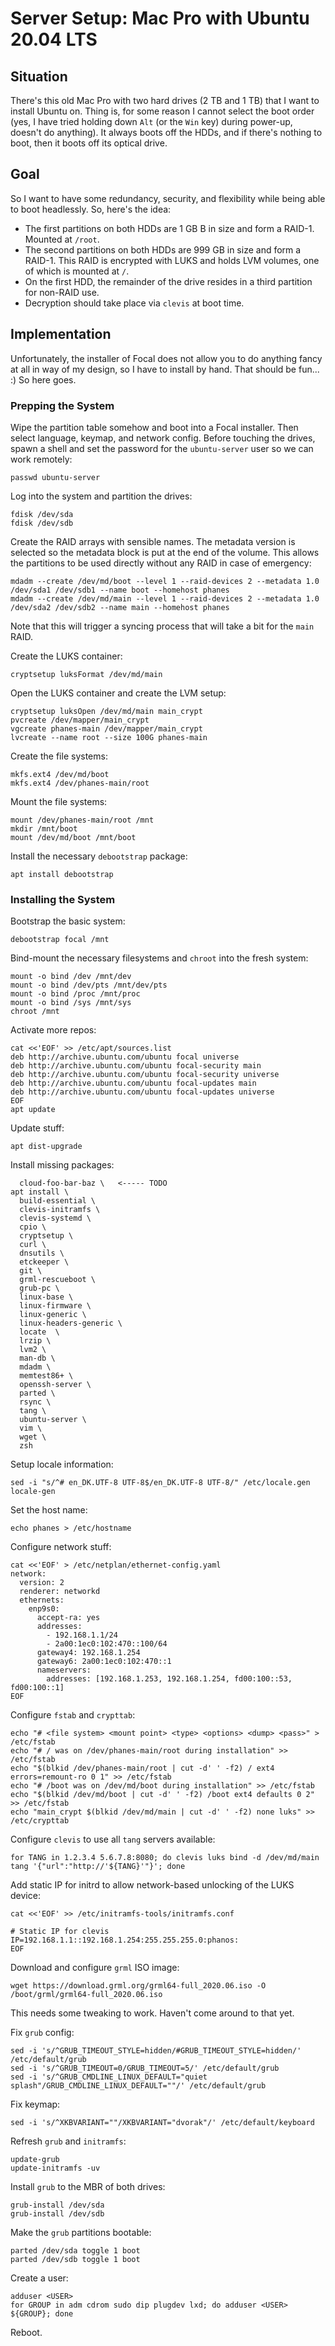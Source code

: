 # Server Setup: Mac Pro with Ubuntu 20.04 LTS

## Situation

There's this old Mac Pro with two hard drives (2 TB and 1 TB) that I want
to install Ubuntu on.  Thing is, for some reason I cannot select the boot
order (yes, I have tried holding down `Alt` (or the `Win` key) during
power-up, doesn't do anything).  It always boots off the HDDs, and if
there's nothing to boot, then it boots off its optical drive.


## Goal

So I want to have some redundancy, security, and flexibility while being
able to boot headlessly.  So, here's the idea:
 - The first partitions on both HDDs are 1 GB B in size and form a RAID-1.
   Mounted at `/root`.
 - The second partitions on both HDDs are 999 GB in size and form a RAID-1.
   This RAID is encrypted with LUKS and holds LVM volumes, one of which is
   mounted at `/`.
 - On the first HDD, the remainder of the drive resides in a third
   partition for non-RAID use.
 - Decryption should take place via `clevis` at boot time.


## Implementation

Unfortunately, the installer of Focal does not allow you to do anything
fancy at all in way of my design, so I have to install by hand.  That
should be fun... :)  So here goes.


### Prepping the System

Wipe the partition table somehow and boot into a Focal installer.  Then
select language, keymap, and network config.  Before touching the drives,
spawn a shell and set the password for the `ubuntu-server` user so we can
work remotely:
```
passwd ubuntu-server
```

Log into the system and partition the drives:
```
fdisk /dev/sda
fdisk /dev/sdb
```

Create the RAID arrays with sensible names.  The metadata version is
selected so the metadata block is put at the end of the volume.  This
allows the partitions to be used directly without any RAID in case of
emergency:
```
mdadm --create /dev/md/boot --level 1 --raid-devices 2 --metadata 1.0 /dev/sda1 /dev/sdb1 --name boot --homehost phanes
mdadm --create /dev/md/main --level 1 --raid-devices 2 --metadata 1.0 /dev/sda2 /dev/sdb2 --name main --homehost phanes
```
Note that this will trigger a syncing process that will take a bit for the
`main` RAID.

Create the LUKS container:
```
cryptsetup luksFormat /dev/md/main
```

Open the LUKS container and create the LVM setup:
```
cryptsetup luksOpen /dev/md/main main_crypt
pvcreate /dev/mapper/main_crypt
vgcreate phanes-main /dev/mapper/main_crypt
lvcreate --name root --size 100G phanes-main
```

Create the file systems:
```
mkfs.ext4 /dev/md/boot
mkfs.ext4 /dev/phanes-main/root
```

Mount the file systems:
```
mount /dev/phanes-main/root /mnt
mkdir /mnt/boot
mount /dev/md/boot /mnt/boot
```

Install the necessary `debootstrap` package:
```
apt install debootstrap
```

### Installing the System

Bootstrap the basic system:
```
debootstrap focal /mnt
```

Bind-mount the necessary filesystems and `chroot` into the fresh system:
```
mount -o bind /dev /mnt/dev
mount -o bind /dev/pts /mnt/dev/pts
mount -o bind /proc /mnt/proc
mount -o bind /sys /mnt/sys
chroot /mnt
```

Activate more repos:
```
cat <<'EOF' >> /etc/apt/sources.list
deb http://archive.ubuntu.com/ubuntu focal universe
deb http://archive.ubuntu.com/ubuntu focal-security main
deb http://archive.ubuntu.com/ubuntu focal-security universe
deb http://archive.ubuntu.com/ubuntu focal-updates main
deb http://archive.ubuntu.com/ubuntu focal-updates universe
EOF
apt update
```

Update stuff:
```
apt dist-upgrade
```

Install missing packages:
```
  cloud-foo-bar-baz \   <----- TODO
apt install \
  build-essential \
  clevis-initramfs \
  clevis-systemd \
  cpio \
  cryptsetup \
  curl \
  dnsutils \
  etckeeper \
  git \
  grml-rescueboot \
  grub-pc \
  linux-base \
  linux-firmware \
  linux-generic \
  linux-headers-generic \
  locate  \
  lrzip \
  lvm2 \
  man-db \
  mdadm \
  memtest86+ \
  openssh-server \
  parted \
  rsync \
  tang \
  ubuntu-server \
  vim \
  wget \
  zsh
```

Setup locale information:
```
sed -i "s/^# en_DK.UTF-8 UTF-8$/en_DK.UTF-8 UTF-8/" /etc/locale.gen
locale-gen
```

Set the host name:
```
echo phanes > /etc/hostname
```

Configure network stuff:
```
cat <<'EOF' > /etc/netplan/ethernet-config.yaml
network:
  version: 2
  renderer: networkd
  ethernets:
    enp9s0:
      accept-ra: yes
      addresses:
        - 192.168.1.1/24
        - 2a00:1ec0:102:470::100/64
      gateway4: 192.168.1.254
      gateway6: 2a00:1ec0:102:470::1
      nameservers:
        addresses: [192.168.1.253, 192.168.1.254, fd00:100::53, fd00:100::1]
EOF
```

Configure `fstab` and `crypttab`:
```
echo "# <file system> <mount point> <type> <options> <dump> <pass>" > /etc/fstab
echo "# / was on /dev/phanes-main/root during installation" >> /etc/fstab
echo "$(blkid /dev/phanes-main/root | cut -d' ' -f2) / ext4 errors=remount-ro 0 1" >> /etc/fstab
echo "# /boot was on /dev/md/boot during installation" >> /etc/fstab
echo "$(blkid /dev/md/boot | cut -d' ' -f2) /boot ext4 defaults 0 2" >> /etc/fstab
echo "main_crypt $(blkid /dev/md/main | cut -d' ' -f2) none luks" >> /etc/crypttab
```

Configure `clevis` to use all `tang` servers available:
```
for TANG in 1.2.3.4 5.6.7.8:8080; do clevis luks bind -d /dev/md/main tang '{"url":"http://'${TANG}'"}'; done
```

Add static IP for initrd to allow network-based unlocking of the LUKS
device:
```
cat <<'EOF' >> /etc/initramfs-tools/initramfs.conf

# Static IP for clevis
IP=192.168.1.1::192.168.1.254:255.255.255.0:phanos:
EOF
```

Download and configure `grml` ISO image:
```
wget https://download.grml.org/grml64-full_2020.06.iso -O /boot/grml/grml64-full_2020.06.iso
```
This needs some tweaking to work.  Haven't come around to that yet.

Fix `grub` config:
```
sed -i 's/^GRUB_TIMEOUT_STYLE=hidden/#GRUB_TIMEOUT_STYLE=hidden/' /etc/default/grub
sed -i 's/^GRUB_TIMEOUT=0/GRUB_TIMEOUT=5/' /etc/default/grub
sed -i 's/^GRUB_CMDLINE_LINUX_DEFAULT="quiet splash"/GRUB_CMDLINE_LINUX_DEFAULT=""/' /etc/default/grub
```

Fix keymap:
```
sed -i 's/^XKBVARIANT=""/XKBVARIANT="dvorak"/' /etc/default/keyboard
```

Refresh `grub` and `initramfs`:
```
update-grub
update-initramfs -uv
```

Install `grub` to the MBR of both drives:
```
grub-install /dev/sda
grub-install /dev/sdb
```

Make the `grub` partitions bootable:
```
parted /dev/sda toggle 1 boot
parted /dev/sdb toggle 1 boot
```

Create a user:
```
adduser <USER>
for GROUP in adm cdrom sudo dip plugdev lxd; do adduser <USER> ${GROUP}; done
```

Reboot.
